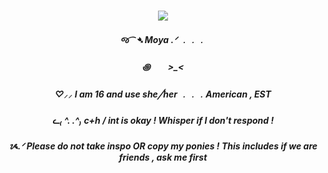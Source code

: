 <h3 align="center">

<p align="center">
<img src=https://i.pinimg.com/736x/12/27/45/1227454c78d6babb4a5ba3fcd5d10164.jpg
</p>

<p align="center">
</p>


<h5 align="center">
 જ⁀➴ Moya  .ᐟ ﹒﹒﹒
         <h5 align="center">
        ꩜　　>_<
          <h5 align="center">
          ♡⸝⸝ I am 16 and use she╱her ﹒﹒﹒American , EST
           <h5 align="center">
           ᓚ₍ ^. .^₎ c+h / int is okay ! Whisper if I don't respond !
             <h5 align="center">
              ᝰ.ᐟ Please do not take inspo OR copy my ponies ! This includes if we are friends , ask me first
</h5>


<h5 align="center">
 ‎‎ ‎

</h5>
</p>


